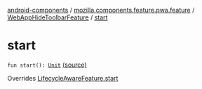 [android-components](../../index.md) / [mozilla.components.feature.pwa.feature](../index.md) / [WebAppHideToolbarFeature](index.md) / [start](./start.md)

# start

`fun start(): `[`Unit`](https://kotlinlang.org/api/latest/jvm/stdlib/kotlin/-unit/index.html) [(source)](https://github.com/mozilla-mobile/android-components/blob/master/components/feature/pwa/src/main/java/mozilla/components/feature/pwa/feature/WebAppHideToolbarFeature.kt#L56)

Overrides [LifecycleAwareFeature.start](../../mozilla.components.support.base.feature/-lifecycle-aware-feature/start.md)

